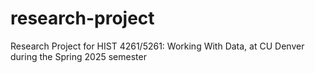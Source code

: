 # research-project
Research Project for HIST 4261/5261: Working With Data, at CU Denver during the Spring 2025 semester

